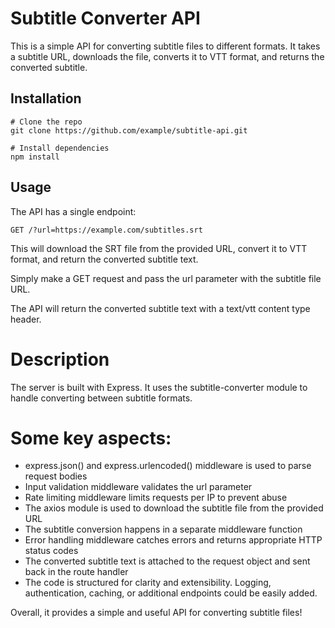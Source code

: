 # Subtitle Converter API
This is a simple API for converting subtitle files to different formats. It takes a subtitle URL, downloads the file, converts it to VTT format, and returns the converted subtitle.

## Installation
```
# Clone the repo
git clone https://github.com/example/subtitle-api.git

# Install dependencies
npm install
```
## Usage
The API has a single endpoint:
```
GET /?url=https://example.com/subtitles.srt
```
This will download the SRT file from the provided URL, convert it to VTT format, and return the converted subtitle text.

Simply make a GET request and pass the url parameter with the subtitle file URL.

The API will return the converted subtitle text with a text/vtt content type header.

# Description
The server is built with Express. It uses the subtitle-converter module to handle converting between subtitle formats.

# Some key aspects:

- express.json() and express.urlencoded() middleware is used to parse request bodies
- Input validation middleware validates the url parameter
- Rate limiting middleware limits requests per IP to prevent abuse
- The axios module is used to download the subtitle file from the provided URL
- The subtitle conversion happens in a separate middleware function
- Error handling middleware catches errors and returns appropriate HTTP status codes
- The converted subtitle text is attached to the request object and sent back in the route handler
- The code is structured for clarity and extensibility. Logging, authentication, caching, or additional endpoints could be easily added.

Overall, it provides a simple and useful API for converting subtitle files!

